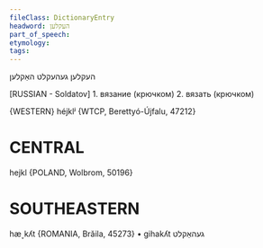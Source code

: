 ```yaml
---
fileClass: DictionaryEntry
headword: העקלען
part_of_speech: 
etymology: 
tags: 
---
```

העקלען
געהעקלט
האַקלען

[RUSSIAN - Soldatov] 1. вязание (крючком)
2. вязать (крючком)

{WESTERN}
héjklʲ {WTCP, Berettyó-Újfalu, 47212}

CENTRAL
========

hejkl {POLAND, Wolbrom, 50196}

SOUTHEASTERN
==============

hæ˯kʎt {ROMANIA, Brăila, 45273}
	•	gihakʎt געהאַקלט